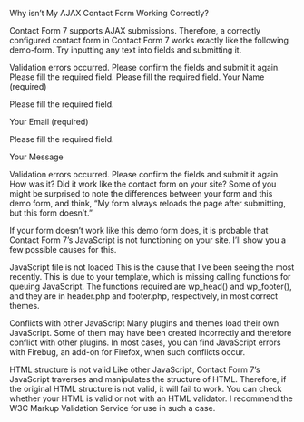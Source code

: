 Why isn’t My AJAX Contact Form Working Correctly?

 
Contact Form 7 supports AJAX submissions. Therefore, a correctly configured contact form in Contact Form 7 works exactly like the following demo-form. Try inputting any text into fields and submitting it.

Validation errors occurred. Please confirm the fields and submit it again.
Please fill the required field.
Please fill the required field.
Your Name (required)

Please fill the required field.

Your Email (required)

Please fill the required field.

Your Message



Validation errors occurred. Please confirm the fields and submit it again.
How was it? Did it work like the contact form on your site? Some of you might be surprised to note the differences between your form and this demo form, and think, “My form always reloads the page after submitting, but this form doesn’t.”

If your form doesn’t work like this demo form does, it is probable that Contact Form 7’s JavaScript is not functioning on your site. I’ll show you a few possible causes for this.

JavaScript file is not loaded
This is the cause that I’ve been seeing the most recently. This is due to your template, which is missing calling functions for queuing JavaScript. The functions required are wp_head() and wp_footer(), and they are in header.php and footer.php, respectively, in most correct themes.

Conflicts with other JavaScript
Many plugins and themes load their own JavaScript. Some of them may have been created incorrectly and therefore conflict with other plugins. In most cases, you can find JavaScript errors with Firebug, an add-on for Firefox, when such conflicts occur.

HTML structure is not valid
Like other JavaScript, Contact Form 7’s JavaScript traverses and manipulates the structure of HTML. Therefore, if the original HTML structure is not valid, it will fail to work. You can check whether your HTML is valid or not with an HTML validator. I recommend the W3C Markup Validation Service for use in such a case.